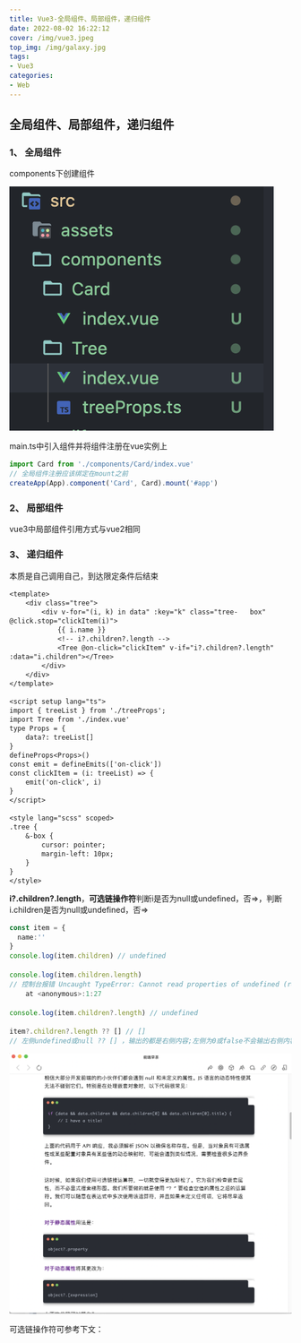 ```yaml
---
title: Vue3-全局组件、局部组件，递归组件
date: 2022-08-02 16:22:12
cover: /img/vue3.jpeg
top_img: /img/galaxy.jpg
tags:
- Vue3
categories:
- Web
---
```


## 全局组件、局部组件，递归组件

### 1、 全局组件

components下创建组件

![](Vue3-全局组件、局部组件，递归组件/quanju.png)

main.ts中引入组件并将组件注册在vue实例上

```ts
import Card from './components/Card/index.vue'
// 全局组件注册应该绑定在mount之前
createApp(App).component('Card', Card).mount('#app')
```

### 2、 局部组件

vue3中局部组件引用方式与vue2相同

### 3、 递归组件

本质是自己调用自己，到达限定条件后结束

```vue
<template>
    <div class="tree">
        <div v-for="(i, k) in data" :key="k" class="tree-	box" @click.stop="clickItem(i)">
            {{ i.name }}
            <!-- i?.children?.length -->
            <Tree @on-click="clickItem" v-if="i?.children?.length" :data="i.children"></Tree>
        </div>
    </div>
</template>

<script setup lang="ts">
import { treeList } from './treeProps';
import Tree from './index.vue'
type Props = {
    data?: treeList[]
}
defineProps<Props>()
const emit = defineEmits(['on-click'])
const clickItem = (i: treeList) => {
    emit('on-click', i)
}
</script>

<style lang="scss" scoped>
.tree {
    &-box {
        cursor: pointer;
        margin-left: 10px;
    }
}
</style>
```

**i?.children?.length**，**可选链操作符**判断i是否为null或undefined，否=>，判断i.children是否为null或undefined，否=>

```ts
const item = {
  name:''
}
console.log(item.children) // undefined

console.log(item.children.length) 
// 控制台报错 Uncaught TypeError: Cannot read properties of undefined (reading 'length')
    at <anonymous>:1:27

console.log(item.children?.length) // undefined

item?.children?.length ?? [] // []
// 左侧undefined或null ?? [] ，输出的都是右侧内容;左侧为0或false不会输出右侧内容
```

![](Vue3-全局组件、局部组件，递归组件/运算符.png)

可选链操作符可参考下文：

[https://developer.mozilla.org/zh-CN/docs/Web/JavaScript/Reference/Operators/Optional_chaining]: 
[https://mp.weixin.qq.com/s/LUvuYpOmr4AFSQSsKWPzFQ]: 
